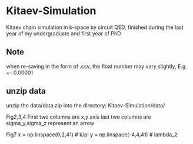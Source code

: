 # Kitaev-Simulation
Kitaev chain simulation in k-space by circuit QED, finished during the last year of my undergraduate and first year of PhD

## Note
when re-saving in the form of .csv, the float number may vary slightly, E.g. +- 0.00001

## unzip data
unzip the data/data.zip into the directory: Kitaev-Simulation/data/

Fig2,3,4
First two columns are x,y axis
last two columns are sigma_y,sigma_z represent an arrow

Fig7
x = np.linspace(0,2,41) # k/pi
y = np.linspace(-4,4,41) # lambda_2
